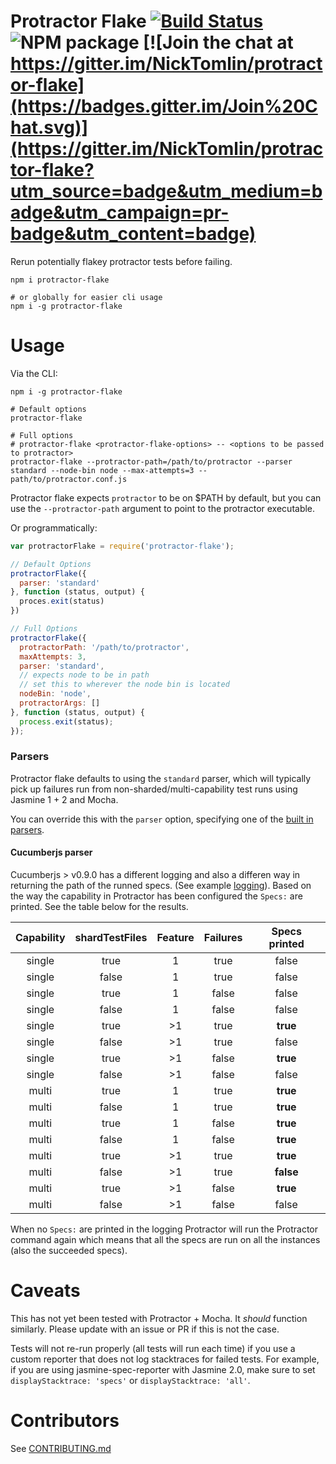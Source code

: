 Protractor Flake [![Build Status](http://img.shields.io/travis/NickTomlin/protractor-flake/master.svg?style=flat)](https://travis-ci.org/NickTomlin/protractor-flake) ![NPM package](https://img.shields.io/npm/v/protractor-flake.svg) [![Join the chat at https://gitter.im/NickTomlin/protractor-flake](https://badges.gitter.im/Join%20Chat.svg)](https://gitter.im/NickTomlin/protractor-flake?utm_source=badge&utm_medium=badge&utm_campaign=pr-badge&utm_content=badge)
===

Rerun potentially flakey protractor tests before failing.

```shell
npm i protractor-flake

# or globally for easier cli usage
npm i -g protractor-flake
```

# Usage

Via the CLI:

```shell
npm i -g protractor-flake

# Default options
protractor-flake

# Full options
# protractor-flake <protractor-flake-options> -- <options to be passed to protractor>
protractor-flake --protractor-path=/path/to/protractor --parser standard --node-bin node --max-attempts=3 -- path/to/protractor.conf.js
```

Protractor flake expects `protractor` to be on $PATH by default, but you can use the `--protractor-path` argument to point to the protractor executable.

Or programmatically:

```javascript
var protractorFlake = require('protractor-flake');

// Default Options
protractorFlake({
  parser: 'standard'
}, function (status, output) {
  proces.exit(status)
})

// Full Options
protractorFlake({
  protractorPath: '/path/to/protractor',
  maxAttempts: 3,
  parser: 'standard',
  // expects node to be in path
  // set this to wherever the node bin is located
  nodeBin: 'node',
  protractorArgs: []
}, function (status, output) {
  process.exit(status);
});

```

### Parsers

Protractor flake defaults to using the `standard` parser, which will typically pick up failures run from non-sharded/multi-capability test runs using Jasmine 1 + 2 and Mocha.

You can override this with the `parser` option, specifying one of the [built in parsers](src/parsers/index.js).

#### Cucumberjs parser
Cucumberjs > v0.9.0 has a different logging and also a differen way in returning the path of the runned specs. (See example [logging](test/unit/support/fixtures/cucumberjs)). Based on the way the capability in Protractor has been configured the `Specs:` are printed. See the table below for the results.

| Capability | shardTestFiles | Feature | Failures | Specs printed |
| :--------: | :------------: | :-----: | :------: | :-----------: |
|  single    |      true      |    1    |   true   |     false     |
|  single    |     false      |    1    |   true   |     false     |
|  single    |      true      |    1    |  false   |     false     |
|  single    |     false      |    1    |  false   |     false     |
|  single    |      true      |   >1    |   true   |    **true**   |
|  single    |     false      |   >1    |   true   |     false     |
|  single    |      true      |   >1    |  false   |    **true**   |
|  single    |     false      |   >1    |  false   |     false     |
|  multi     |      true      |    1    |   true   |    **true**   |
|  multi     |     false      |    1    |   true   |    **true**   |
|  multi     |      true      |    1    |  false   |    **true**   |
|  multi     |     false      |    1    |  false   |    **true**   |
|  multi     |      true      |   >1    |   true   |    **true**   |
|  multi     |     false      |   >1    |   true   |   **false**   |
|  multi     |      true      |   >1    |  false   |    **true**   |
|  multi     |     false      |   >1    |  false   |     false     |

When no `Specs:` are printed in the logging Protractor will run the Protractor command again which means that all the specs are run on all the instances (also the succeeded specs).

# Caveats

This has not yet been tested with Protractor + Mocha. It _should_ function similarly. Please update with an issue or PR if this is not the case.

Tests will not re-run properly (all tests will run each time) if you use a custom reporter that does not log stacktraces for failed tests. For example, if you are using jasmine-spec-reporter with Jasmine 2.0, make sure to set `displayStacktrace: 'specs'` or `displayStacktrace: 'all'`.

# Contributors

See [CONTRIBUTING.md](CONTRIBUTING.md)
